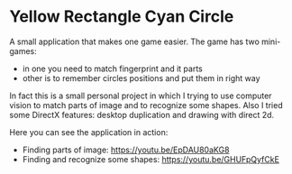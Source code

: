 # Yellow Rectangle Cyan Circle

A small application that makes one game easier.
The game has two mini-games: 
- in one you need to match fingerprint and it parts
- other is to remember circles positions and put them in right way

In fact this is a small personal project in which I trying to use computer vision to match parts of image and to recognize some shapes. Also I tried some DirectX features: desktop duplication and drawing with direct 2d. 

Here you can see the application in action:
- Finding parts of image: https://youtu.be/EpDAU80aKG8
- Finding and recognize some shapes: https://youtu.be/GHUFpQyfCkE
